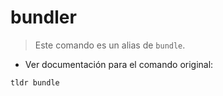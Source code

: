 # bundler

> Este comando es un alias de `bundle`.

- Ver documentación para el comando original:

`tldr bundle`
